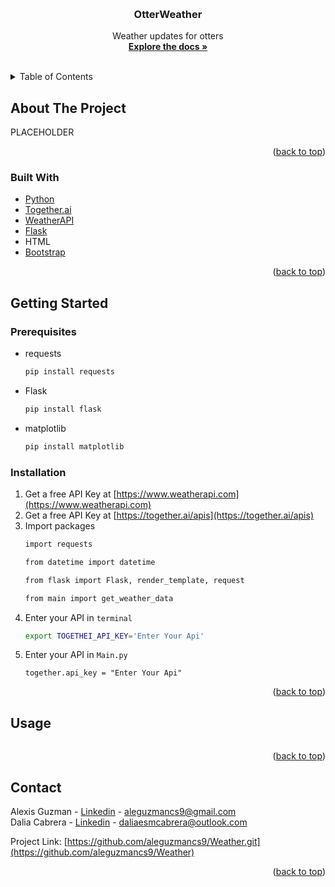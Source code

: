 
<a name="readme-top"></a>




<!-- PROJECT LOGO -->
<br />
<div align="center">
  <a href="https://github.com/aleguzmancs9/Weather">
    
  </a>

<h3 align="center">OtterWeather</h3>

  <p align="center">
Weather updates for otters
    <br />
    <a href="https://github.com/aleguzmancs9/Weather.git"><strong>Explore the docs »</strong></a>
    <br />
    <br />
  </p>
</div>



<!-- TABLE OF CONTENTS -->
<details>
  <summary>Table of Contents</summary>
  <ol>
    <li>
      <a href="#about-the-project">About The Project</a>
      <ul>
        <li><a href="#built-with">Built With</a></li>
      </ul>
    </li>
    <li>
      <a href="#getting-started">Getting Started</a>
      <ul>
        <li><a href="#prerequisites">Prerequisites</a></li>
        <li><a href="#installation">Installation</a></li>
      </ul>
    </li>
    <li><a href="#usage">Usage</a></li>
    <li><a href="#contact">Contact</a></li>
  
  </ol>
</details>



<!-- ABOUT THE PROJECT -->
## About The Project
PLACEHOLDER


<p align="right">(<a href="#readme-top">back to top</a>)</p>



### Built With

* [Python][Python-url]
* [Together.ai][Together-url]
* [WeatherAPI][WeatherAPI-url]
* [Flask][Flask-url]
* HTML
* [Bootstrap][Bootstrap-url]

<p align="right">(<a href="#readme-top">back to top</a>)</p>



<!-- GETTING STARTED -->
## Getting Started

### Prerequisites
* requests
  ```sh
  pip install requests
  ```
* Flask
  ```sh
  pip install flask
  ```
* matplotlib
  ```sh
  pip install matplotlib
  ```

### Installation

1. Get a free API Key at [https://www.weatherapi.com](https://www.weatherapi.com)
1. Get a free API Key at [https://together.ai/apis](https://together.ai/apis)
2. Import packages
   ```sh
   import requests
   ```
   ```sh
   from datetime import datetime
   ```
   ```sh
   from flask import Flask, render_template, request
   ```
   ```sh
   from main import get_weather_data
   ```
3. Enter your API in `terminal`
   ```bash
   export TOGETHEI_API_KEY='Enter Your Api'
   ```
4. Enter your API in `Main.py`
   ```reflex
   together.api_key = "Enter Your Api"
   ```

<p align="right">(<a href="#readme-top">back to top</a>)</p>



<!-- USAGE EXAMPLES -->
## Usage

<div style="display: flex;">
  
</div>





<p align="right">(<a href="#readme-top">back to top</a>)</p>


<!-- CONTACT -->
## Contact

Alexis Guzman - [Linkedin](https://www.linkedin.com/in/alexis-guzman-cs9/) - aleguzmancs9@gmail.com
<br>Dalia Cabrera - [Linkedin](https://www.linkedin.com/in/dalia-c-4754a4247/) - daliaesmcabrera@outlook.com


Project Link: [https://github.com/aleguzmancs9/Weather.git](https://github.com/aleguzmancs9/Weather)




<p align="right">(<a href="#readme-top">back to top</a>)</p>






<!-- MARKDOWN LINKS & IMAGES -->
<!-- https://www.markdownguide.org/basic-syntax/#reference-style-links -->


[linkedin-shield]: https://img.shields.io/badge/-LinkedIn-black.svg?style=for-the-badge&logo=linkedin&colorB=555
[linkedin-url]: linkedin.com/in/alexis-guzman-cs9
[Together.ai]: https://images.squarespace-cdn.com/content/v1/6358bea282189a0adf57fe16/f0f7f485-91ef-47f6-b67c-305c10d73b59/together.ai+logo.png?format=1500w
[Together-url]: https://together.ai/
[Python-url]: https://www.python.org/
[WeatherAPI-url]: https://www.weatherapi.com/
[Flask-url]: https://flask.palletsprojects.com/en/3.0.x/
[Bootstrap-url]: https://getbootstrap.com/

